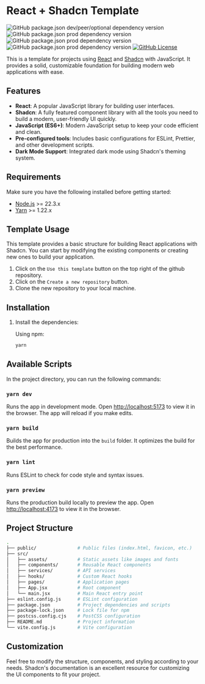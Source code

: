 # React + Shadcn Template

![GitHub package.json dev/peer/optional dependency version](https://img.shields.io/github/package-json/dependency-version/awerito/react-shadcn-template/dev/vite?logo=vite)
![GitHub package.json prod dependency version](https://img.shields.io/github/package-json/dependency-version/awerito/react-shadcn-template/react?logo=react)
![GitHub package.json prod dependency version](https://img.shields.io/github/package-json/dependency-version/awerito/react-shadcn-template/tailwindcss?logo=tailwindcss)
![GitHub package.json prod dependency version](https://img.shields.io/github/package-json/dependency-version/awerito/react-shadcn-template/react?logo=react)
[![GitHub License](https://img.shields.io/github/license/Awerito/react-shadcn-template?logo=github)](./LICENSE)

This is a template for projects using [React](https://reactjs.org/) and
[Shadcn](https://ui.shadcn.com/) with JavaScript. It provides a solid,
customizable foundation for building modern web applications with ease.

## Features

- **React**: A popular JavaScript library for building user interfaces.
- **Shadcn**: A fully featured component library with all the tools you need
  to build a modern, user-friendly UI quickly.
- **JavaScript (ES6+)**: Modern JavaScript setup to keep your code efficient
  and clean.
- **Pre-configured tools**: Includes basic configurations for ESLint, Prettier,
  and other development scripts.
- **Dark Mode Support**: Integrated dark mode using Shadcn's theming system.

## Requirements

Make sure you have the following installed before getting started:

- [Node.js](https://nodejs.org/) >= 22.3.x
- [Yarn](https://yarnpkg.com/) >= 1.22.x

## Template Usage

This template provides a basic structure for building React applications with
Shadcn. You can start by modifying the existing components or creating new
ones to build your application.

1. Click on the `Use this template` button on the top right of the github
   repository.
2. Click on the `Create a new repository` button.
3. Clone the new repository to your local machine.

## Installation

1. Install the dependencies:

   Using npm:

   ```bash
   yarn
   ```

## Available Scripts

In the project directory, you can run the following commands:

### `yarn dev`

Runs the app in development mode. Open
[http://localhost:5173](http://localhost:5173) to view it in the browser. The
app will reload if you make edits.

### `yarn build`

Builds the app for production into the `build` folder. It optimizes the build
for the best performance.

### `yarn lint`

Runs ESLint to check for code style and syntax issues.

### `yarn preview`

Runs the production build locally to preview the app. Open
[http://localhost:4173](http://localhost:4173) to view it in the browser.

## Project Structure

```bash
.
├── public/               # Public files (index.html, favicon, etc.)
├── src/
│   ├── assets/           # Static assets like images and fonts
│   ├── components/       # Reusable React components
│   ├── services/         # API services
│   ├── hooks/            # Custom React hooks
│   ├── pages/            # Application pages
│   ├── App.jsx           # Root component
│   └── main.jsx          # Main React entry point
├── eslint.config.js      # ESLint configuration
├── package.json          # Project dependencies and scripts
├── package-lock.json     # Lock file for npm
├── postcss.config.cjs    # PostCSS configuration
├── README.md             # Project information
└── vite.config.js        # Vite configuration
```

## Customization

Feel free to modify the structure, components, and styling according to your
needs. Shadcn's documentation is an excellent resource for customizing the UI
components to fit your project.
